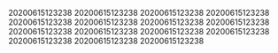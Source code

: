 20200615123238
20200615123238
20200615123238
20200615123238
20200615123238
20200615123238
20200615123238
20200615123238
20200615123238
20200615123238
20200615123238
20200615123238
20200615123238
20200615123238
20200615123238
